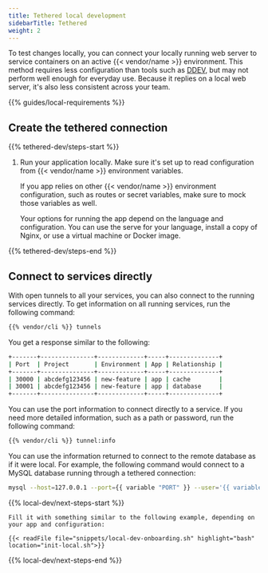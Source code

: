 ```yaml
---
title: Tethered local development
sidebarTitle: Tethered
weight: 2
---
```


To test changes locally, you can connect your locally running web server
to service containers on an active {{< vendor/name >}} environment.
This method requires less configuration than tools such as [DDEV](./ddev.md),
but may not perform well enough for everyday use.
Because it replies on a local web server, it's also less consistent across your team.

{{% guides/local-requirements %}}

## Create the tethered connection

{{% tethered-dev/steps-start %}}

1.  Run your application locally.
    Make sure it's set up to read configuration from {{< vendor/name >}} environment variables.

    If you app relies on other {{< vendor/name >}} environment configuration, such as routes or secret variables,
    make sure to mock those variables as well.

    Your options for running the app depend on the language and configuration.
    You can use the serve for your language, install a copy of Nginx,
    or use a virtual machine or Docker image.

{{% tethered-dev/steps-end %}}

## Connect to services directly

With open tunnels to all your services, you can also connect to the running services directly.
To get information on all running services, run the following command:

```bash
{{% vendor/cli %}} tunnels
```

You get a response similar to the following:

```bash
+-------+---------------+-------------+-----+--------------+
| Port  | Project       | Environment | App | Relationship |
+-------+---------------+-------------+-----+--------------+
| 30000 | abcdefg123456 | new-feature | app | cache        |
| 30001 | abcdefg123456 | new-feature | app | database     |
+-------+---------------+-------------+-----+--------------+
```

You can use the port information to connect directly to a service.
If you need more detailed information, such as a path or password, run the following command:

```bash
{{% vendor/cli %}} tunnel:info
```

You can use the information returned to connect to the remote database as if it were local.
For example, the following command would connect to a MySQL database running through a tethered connection:

```bash
mysql --host=127.0.0.1 --port={{ variable "PORT" }} --user='{{ variable "USERNAME" }}' --password='{{ variable "PASSWORD" }}' --database='{{ variable "PATH" }}'
```

{{% local-dev/next-steps-start %}}

    Fill it with something similar to the following example, depending on your app and configuration:

    {{< readFile file="snippets/local-dev-onboarding.sh" highlight="bash" location="init-local.sh">}}

{{% local-dev/next-steps-end %}}